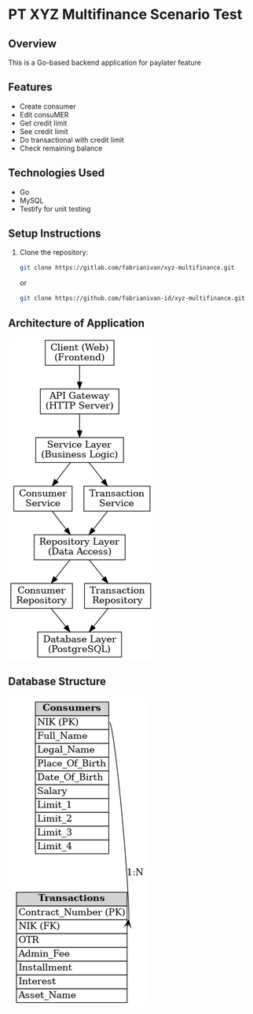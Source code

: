 # PT XYZ Multifinance Scenario Test

## **Overview**
This is a Go-based backend application for paylater feature

## **Features**
- Create consumer
- Edit consuMER
- Get credit limit
- See credit limit
- Do transactional with credit limit
- Check remaining balance

## **Technologies Used**
- Go
- MySQL
- Testify for unit testing

## **Setup Instructions**
1. Clone the repository:
   ```bash
   git clone https://gitlab.com/fabrianivan/xyz-multifinance.git
   ```
   or
   ```bash
   git clone https://github.com/fabrianivan-id/xyz-multifinance.git
   ```

## **Architecture of Application**
![ERD](system_architecture.png)

## **Database Structure**
![ERD](erd_diagram.png)